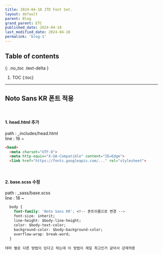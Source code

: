 ```yaml
---
title: 2024-04-10 JTD Font Set.
layout: default
parent: Blog
grand_parent: ETC
published_date: 2024-04-10
last_modified_date: 2024-04-10
permalink: 'blog-1'
---
```

## Table of contents
{: .no_toc .text-delta }

1. TOC
{:toc}
---
## Noto Sans KR 폰트 적용
<br>

#### 1. head.html 추가

path : _includes/head.html<br>
line : 16 ~
```html
<head>
  <meta charset="UTF-8">
  <meta http-equiv="X-UA-Compatible" content="IE=Edge">
  <link href="https://fonts.googleapis.com/..." rel="stylesheet">
```

<br>

#### 2. base.scss 수정

path : _sass/base.scss<br>
line : 18 ~
```css
  body {
    font-family: 'Noto Sans KR'; <!-- 폰트이름으로 변경 -->
    font-size: inherit;
    line-height: $body-line-height;
    color: $body-text-color;
    background-color: $body-background-color;
    overflow-wrap: break-word;
  }
```

`테마 별로 다른 방법이 있다고 하는데 이 방법이 제일 최고인거 같아서 강제적용`
